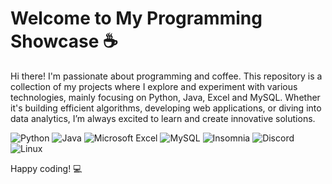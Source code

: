 # Welcome to My Programming Showcase ☕️

Hi there! I'm passionate about programming and coffee. This repository is a collection of my projects where I explore and experiment with various technologies, mainly focusing on Python, Java, Excel and MySQL. Whether it's building efficient algorithms, developing web applications, or diving into data analytics, I’m always excited to learn and create innovative solutions. 

![Python](https://img.shields.io/badge/Code-Python-informational?style=flat&logo=python&color=3776AB)
![Java](https://img.shields.io/badge/java-%23ED8B00.svg?style=for-the-badge&logo=openjdk&logoColor=white)
![Microsoft Excel](https://img.shields.io/badge/Microsoft_Excel-217346?style=for-the-badge&logo=microsoft-excel&logoColor=white)
![MySQL](https://img.shields.io/badge/mysql-4479A1.svg?style=for-the-badge&logo=mysql&logoColor=white)
![Insomnia](https://img.shields.io/badge/Insomnia-black?style=for-the-badge&logo=insomnia&logoColor=5849BE)
![Discord](https://img.shields.io/badge/Discord-%235865F2.svg?style=for-the-badge&logo=discord&logoColor=white)
![Linux](https://img.shields.io/badge/System-Linux-informational?style=flat&logo=linux&color=FCC624)

Happy coding! 💻


